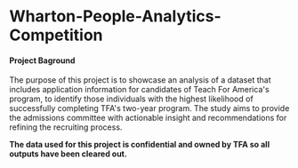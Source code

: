 # Wharton-People-Analytics-Competition
#### Project Baground
The purpose of this project is to showcase an analysis of a dataset that includes application information for candidates of Teach For America's program, to identify those individuals with the highest likelihood of successfully completing TFA's two-year program. The study aims to provide the admissions committee with actionable insight and recommendations for refining the recruiting process.

**The data used for this project is confidential and owned by TFA so all outputs have been cleared out.**
